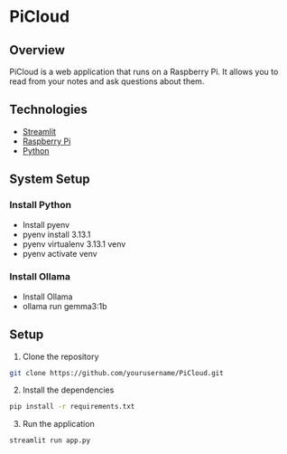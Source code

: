 # PiCloud

## Overview

PiCloud is a web application that runs on a Raspberry Pi. It allows you to read from your notes and ask questions about them.

## Technologies

- [Streamlit](https://streamlit.io/)
- [Raspberry Pi](https://www.raspberrypi.org/)
- [Python](https://www.python.org/)

## System Setup

### Install Python
- Install pyenv
- pyenv install 3.13.1
- pyenv virtualenv 3.13.1 venv
- pyenv activate venv

### Install Ollama
- Install Ollama
- ollama run gemma3:1b 

## Setup

1. Clone the repository

```bash
git clone https://github.com/yourusername/PiCloud.git
```

2. Install the dependencies

```bash
pip install -r requirements.txt
```

3. Run the application

```bash
streamlit run app.py
```



